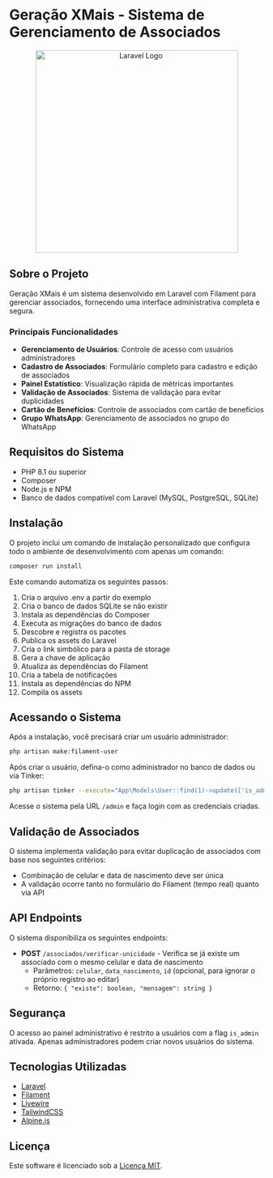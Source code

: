 # Geração XMais - Sistema de Gerenciamento de Associados

<p align="center">
    <img src="https://raw.githubusercontent.com/laravel/art/master/logo-lockup/5%20SVG/2%20CMYK/1%20Full%20Color/laravel-logolockup-cmyk-red.svg" width="400" alt="Laravel Logo">
</p>

## Sobre o Projeto

Geração XMais é um sistema desenvolvido em Laravel com Filament para gerenciar associados, fornecendo uma interface administrativa completa e segura.

### Principais Funcionalidades

- **Gerenciamento de Usuários**: Controle de acesso com usuários administradores
- **Cadastro de Associados**: Formulário completo para cadastro e edição de associados
- **Painel Estatístico**: Visualização rápida de métricas importantes
- **Validação de Associados**: Sistema de validação para evitar duplicidades
- **Cartão de Benefícios**: Controle de associados com cartão de benefícios
- **Grupo WhatsApp**: Gerenciamento de associados no grupo do WhatsApp

## Requisitos do Sistema

- PHP 8.1 ou superior
- Composer
- Node.js e NPM
- Banco de dados compatível com Laravel (MySQL, PostgreSQL, SQLite)

## Instalação

O projeto inclui um comando de instalação personalizado que configura todo o ambiente de desenvolvimento com apenas um comando:

```bash
composer run install
```

Este comando automatiza os seguintes passos:
1. Cria o arquivo .env a partir do exemplo
2. Cria o banco de dados SQLite se não existir
3. Instala as dependências do Composer
4. Executa as migrações do banco de dados
5. Descobre e registra os pacotes
6. Publica os assets do Laravel
7. Cria o link simbólico para a pasta de storage
8. Gera a chave de aplicação
9. Atualiza as dependências do Filament
10. Cria a tabela de notificações
11. Instala as dependências do NPM
12. Compila os assets

## Acessando o Sistema

Após a instalação, você precisará criar um usuário administrador:

```bash
php artisan make:filament-user
```

Após criar o usuário, defina-o como administrador no banco de dados ou via Tinker:

```bash
php artisan tinker --execute="App\Models\User::find(1)->update(['is_admin' => true])"
```

Acesse o sistema pela URL `/admin` e faça login com as credenciais criadas.

## Validação de Associados

O sistema implementa validação para evitar duplicação de associados com base nos seguintes critérios:
- Combinação de celular e data de nascimento deve ser única
- A validação ocorre tanto no formulário do Filament (tempo real) quanto via API

## API Endpoints

O sistema disponibiliza os seguintes endpoints:

- **POST** `/associados/verificar-unicidade` - Verifica se já existe um associado com o mesmo celular e data de nascimento
  - Parâmetros: `celular`, `data_nascimento`, `id` (opcional, para ignorar o próprio registro ao editar)
  - Retorno: `{ "existe": boolean, "mensagem": string }`

## Segurança

O acesso ao painel administrativo é restrito a usuários com a flag `is_admin` ativada. Apenas administradores podem criar novos usuários do sistema.

## Tecnologias Utilizadas

- [Laravel](https://laravel.com)
- [Filament](https://filamentphp.com)
- [Livewire](https://livewire.laravel.com)
- [TailwindCSS](https://tailwindcss.com)
- [Alpine.js](https://alpinejs.dev)

## Licença

Este software é licenciado sob a [Licença MIT](https://opensource.org/licenses/MIT).
